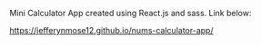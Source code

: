 Mini Calculator App created using React.js and sass. Link below:

https://jefferynmose12.github.io/nums-calculator-app/
